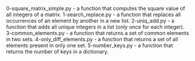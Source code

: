 0-square_matrix_simple.py - a function that computes the square value of all integers of a matrix.
1-search_replace.py - a function that replaces all occurrences of an element by another in a new list.
2-uniq_add.py - a function that adds all unique integers in a list (only once for each integer).
3-common_elements.py - a function that returns a set of common elements in two sets.
4-only_diff_elements.py - a function that returns a set of all elements present in only one set.
5-number_keys.py - a function that returns the number of keys in a dictionary.